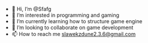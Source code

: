 - 👋 Hi, I’m @Sfafg
- 👀 I’m interested in programming and gaming
- 🌱 I’m currently learning how to structure game engine
- 💞️ I’m looking to collaborate on game development
- 📫 How to reach me slawekzdune2.3.6@gmail.com

<!---
Sfafg/Sfafg is a ✨ special ✨ repository because its `README.md` (this file) appears on your GitHub profile.
You can click the Preview link to take a look at your changes.
--->
